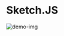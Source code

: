 # Sketch.JS
![demo-img](https://github.com/AntonioRu92/Sketch.JS/assets/126694776/90b67c85-0c42-4239-91ef-79189054d4a3)
